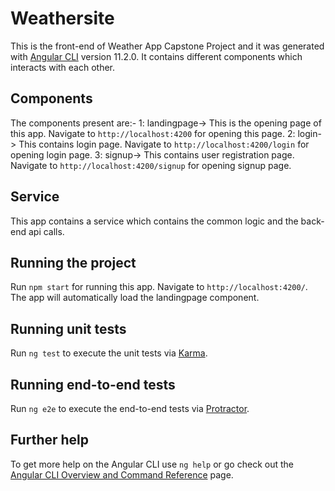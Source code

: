 # Weathersite

This is the  front-end of Weather App Capstone Project and it was generated with [Angular CLI](https://github.com/angular/angular-cli) version 11.2.0. It contains different components which interacts with each other. 

## Components

The components present are:-
1: landingpage-> This is the opening page of this app. Navigate to `http://localhost:4200` for opening this page.
2: login-> This contains login page. Navigate to `http://localhost:4200/login` for opening login page.
3: signup-> This contains user registration page. Navigate to `http://localhost:4200/signup` for opening signup page.

## Service

This app contains a service which contains the common logic and the back-end api calls.

## Running the project

Run `npm start` for running this app. Navigate to `http://localhost:4200/`. The app will automatically load the landingpage component.

## Running unit tests

Run `ng test` to execute the unit tests via [Karma](https://karma-runner.github.io).

## Running end-to-end tests

Run `ng e2e` to execute the end-to-end tests via [Protractor](http://www.protractortest.org/).

## Further help

To get more help on the Angular CLI use `ng help` or go check out the [Angular CLI Overview and Command Reference](https://angular.io/cli) page.